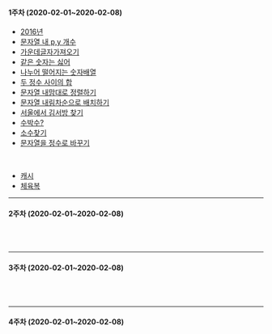 #### 1주차 (2020-02-01~2020-02-08)
<!-- (하)  -->
- [2016년](https://programmers.co.kr/learn/courses/30/lessons/12901)
- [문자열 내 p,y 개수](https://programmers.co.kr/learn/courses/30/lessons/12916)
- [가운데글자가져오기](https://programmers.co.kr/learn/courses/30/lessons/12903?language=java)
- [같은 숫자는 싫어](https://programmers.co.kr/learn/courses/30/lessons/12906)
- [나누어 떨어지는 숫자배열](https://programmers.co.kr/learn/courses/30/lessons/12910)
- [두 정수 사이의 합](https://programmers.co.kr/learn/courses/30/lessons/12912?language=java)
- [문자열 내맘대로 정렬하기](https://programmers.co.kr/learn/courses/30/lessons/12915)
- [문자열 내림차순으로 배치하기](https://programmers.co.kr/learn/courses/30/lessons/12917?language=java)
- [서울에서 김서방 찾기](https://programmers.co.kr/learn/courses/30/lessons/12919)
- [수박수?](https://programmers.co.kr/learn/courses/30/lessons/12922)
- [소수찾기](https://programmers.co.kr/learn/courses/30/lessons/12921)
- [문자열을 정수로 바꾸기](https://programmers.co.kr/learn/courses/30/lessons/12925)
<br>

<!-- (중)  -->
- [캐시](https://github.com/TheCopiens/algorithm-study/blob/master/source/ohhako/coding%20test/kakao/%EC%BA%90%EC%8B%9C.md)
- [체육복](https://github.com/TheCopiens/algorithm-study/blob/ohhako/source/ohhako/200202_greedy.md)
<!-- (상)  -->

---
#### 2주차 (2020-02-01~2020-02-08)
<!-- (하)  -->
<br>
<!-- (중)  -->
<br>
<!-- (상)  -->

---
#### 3주차 (2020-02-01~2020-02-08)
<!-- (하)  -->
<br>
<!-- (중)  -->
<br>
<!-- (상)  -->

---
#### 4주차 (2020-02-01~2020-02-08)

<!-- (하)  -->
<br>
<!-- (중)  -->
<br>
<!-- (상)  -->
